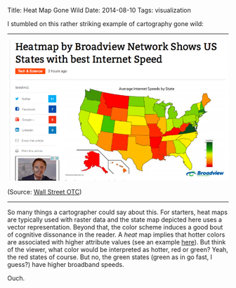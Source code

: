 Title: Heat Map Gone Wild
Date: 2014-08-10
Tags: visualization

I stumbled on this rather striking example of cartography gone wild:

---
![heat map](images/ws_heatmap.png)

(Source: [Wall Street OTC])

---

So many things a cartographer could say about this. For starters, heat maps are typically used with raster data and
the state map depicted here uses a vector representation. Beyond that, the color scheme induces a good bout of cognitive dissonance
in the reader. A *heat* map implies that hotter colors are associated with higher attribute values (see an example [here]). But think of the viewer, what color
would be interpreted as hotter, red or green? Yeah, the red states of course. But no, the green states (green as in go fast, I guess?) have higher broadband speeds.

Ouch.


[Wall Street OTC]: http://www.wallstreetotc.com/heatmap-broadview-network-shows-us-states-best-internet-speed/26807/
[here]: http://en.wikipedia.org/wiki/Heat_map#mediaviewer/File:WOA09_sea-surf_SAL_AYool.png


